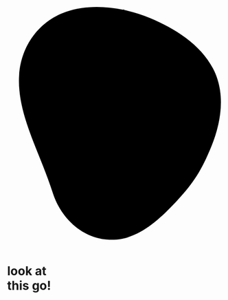 <div class="blob">
  <!-- This SVG is from https://codepen.io/Ali_Farooq_/pen/gKOJqx -->
  <svg xmlns:xlink="http://www.w3.org/1999/xlink" version="1.1" xmlns="http://www.w3.org/2000/svg" viewBox="0 0 310 350">
  <path d="M156.4,339.5c31.8-2.5,59.4-26.8,80.2-48.5c28.3-29.5,40.5-47,56.1-85.1c14-34.3,20.7-75.6,2.3-111  c-18.1-34.8-55.7-58-90.4-72.3c-11.7-4.8-24.1-8.8-36.8-11.5l-0.9-0.9l-0.6,0.6c-27.7-5.8-56.6-6-82.4,3c-38.8,13.6-64,48.8-66.8,90.3c-3,43.9,17.8,88.3,33.7,128.8c5.3,13.5,10.4,27.1,14.9,40.9C77.5,309.9,111,343,156.4,339.5z"/>
  </svg>
</div>
<h1>look at<br>this go!</h1>
